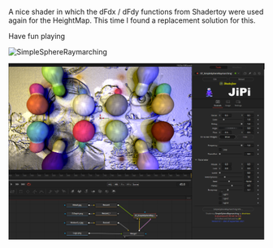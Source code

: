 <!-- +++ DO NOT REMOVE THIS COMMENT +++ DO NOT ADD OR EDIT ANY TEXT BEFORE THIS LINE +++ IT WOULD BE A REALLY BAD IDEA +++ -->

A nice shader in which the dFdx / dFdy functions from Shadertoy were used again for the HeightMap. This time I found a replacement solution for this.

Have fun playing

![SimpleSphereRaymarching](https://user-images.githubusercontent.com/78935215/135231477-3c4d5792-8541-43b3-9771-aad9b2c21aa7.gif)


[![SimpleSphereRaymarching](SimpleSphereRaymarching.png)](SimpleSphereRaymarching.fuse)

<!-- +++ DO NOT REMOVE THIS COMMENT +++ DO NOT EDIT ANY TEXT THAT COMES AFTER THIS LINE +++ TRUST ME: JUST DON'T DO IT +++ -->
